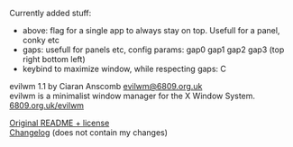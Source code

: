 Currently added stuff:
 * above: flag for a single app to always stay on top. Usefull for a panel, conky etc
 * gaps: usefull for panels etc, config params: gap0 gap1 gap2 gap3 (top right bottom left)
 * keybind to maximize window, while respecting gaps: C

evilwm 1.1 by Ciaran Anscomb <evilwm@6809.org.uk>  
evilwm is a minimalist window manager for the X Window System.  
[6809.org.uk/evilwm](http://www.6809.org.uk/evilwm)

[Original README + license](/README)  
[Changelog](/ChangeLog) (does not contain my changes)  

